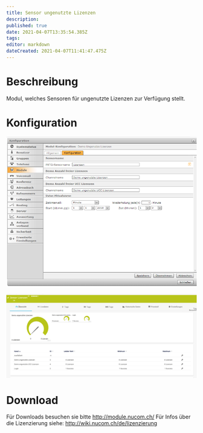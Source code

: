 ```yaml
---
title: Sensor ungenutzte Lizenzen
description: 
published: true
date: 2021-04-07T13:35:54.385Z
tags: 
editor: markdown
dateCreated: 2021-04-07T11:41:47.475Z
---
```


# Beschreibung
Modul, welches Sensoren für ungenutzte Lizenzen zur Verfügung stellt.
# Konfiguration
![Unusedlicenses](/uploads/prtg/unusedlicenses.png "Unusedlicenses")

![Licensesensor](/uploads/prtg/licensesensor.png "Licensesensor")
# Download
Für Downloads besuchen sie bitte http://module.nucom.ch/
Für Infos über die Lizenzierung siehe: http://wiki.nucom.ch/de/lizenzierung